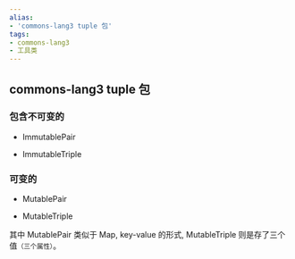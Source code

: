 ```yaml
---
alias:
- 'commons-lang3 tuple 包'
tags:
- commons-lang3
- 工具类 
---
```



## commons-lang3 tuple 包  

### 包含不可变的

- ImmutablePair

- ImmutableTriple

### 可变的

- MutablePair

- MutableTriple

其中 MutablePair 类似于 Map, key-value 的形式, MutableTriple 则是存了三个值<small>（三个属性）</small>。